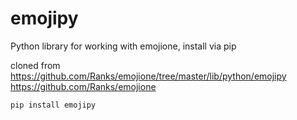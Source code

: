# emojipy
Python library for working with emojione, install via pip

cloned from https://github.com/Ranks/emojione/tree/master/lib/python/emojipy
https://github.com/Ranks/emojione

```
pip install emojipy
```
